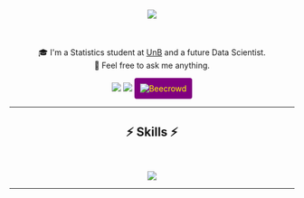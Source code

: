 <!DOCTYPE html>
<html lang="en">
<head>
  <meta charset="UTF-8">
  <meta name="viewport" content="width=device-width, initial-scale=1.0">
</head>
<body>

<h1 align="center">
  <a href="https://git.io/typing-svg">
    <img src="https://readme-typing-svg.herokuapp.com/?lines=Hello%2C+Person%21+%F0%9F%91%8B;My+name+is+Adrielly...;Nice+to+meet+you%21&center=true&size=30&color=FF0000">
  </a>
</h1>

<br>
<p align="center">
  🎓 I'm a Statistics student at <a href="https://www.unb.br/">UnB</a> and a future Data Scientist.
  <br>
  💬 Feel free to ask me anything.
</p>

<div align="center"> 
  <a href = "mailto:adriellymedeirosnunes1@gmail.com"><img src="https://img.shields.io/badge/-Gmail-%23333?style=for-the-badge&logo=gmail&logoColor=white" target="_blank"></a>
  <a href="https://www.linkedin.com/in/adrielly-medeiros-260b0b1aa/" target="_blank"><img src="https://img.shields.io/badge/-LinkedIn-%230077B5?style=for-the-badge&logo=linkedin&logoColor=white" target="_blank"></a>
  <a href="https://judge.beecrowd.com/pt/users/statistics/982046" target="_blank">
    <img src="https://img.shields.io/badge/-Beecrowd-purple?style=for-the-badge" alt="Beecrowd" style="display:inline-block; padding:10px; color:yellow; background-color:purple; border-radius:4px;">
  </a>
</div>

<hr>
<h2 align="center">⚡ Skills ⚡</h2>
<br>
<p align="center">
  <a href="https://skillicons.dev">
    <img src="https://skillicons.dev/icons?i=python,css,r,mysql,html,cpp,arduino,c" /><br>
  </a>
</p>

<hr>

</body>
</html>
